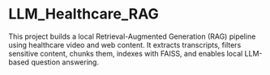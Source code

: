 # LLM_Healthcare_RAG
This project builds a local Retrieval-Augmented Generation (RAG) pipeline using healthcare video and web content. It extracts transcripts, filters sensitive content, chunks them, indexes with FAISS, and enables local LLM-based question answering.
